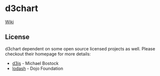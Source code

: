 # d3chart

[Wiki](https://github.com/WeiFei365/d3chart/wiki)



## License

d3chart dependent on some open source licensed projects as well. Please checkout their homepage for more details:

+ [d3js](http://d3js.org/) - Michael Bostock
+ [lodash](https://lodash.com/) - Dojo Foundation